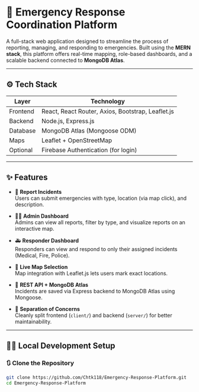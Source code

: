 # 🚨 Emergency Response Coordination Platform

A full-stack web application designed to streamline the process of reporting, managing, and responding to emergencies. Built using the **MERN stack**, this platform offers real-time mapping, role-based dashboards, and a scalable backend connected to **MongoDB Atlas**.

---

## ⚙️ Tech Stack

| Layer       | Technology                            |
|-------------|----------------------------------------|
| Frontend    | React, React Router, Axios, Bootstrap, Leaflet.js |
| Backend     | Node.js, Express.js                   |
| Database    | MongoDB Atlas (Mongoose ODM)          |
| Maps        | Leaflet + OpenStreetMap               |
| Optional    | Firebase Authentication (for login)   |

---

## ✨ Features

- 📝 **Report Incidents**  
  Users can submit emergencies with type, location (via map click), and description.

- 🧑‍💼 **Admin Dashboard**  
  Admins can view all reports, filter by type, and visualize reports on an interactive map.

- 🚑 **Responder Dashboard**  
  Responders can view and respond to only their assigned incidents (Medical, Fire, Police).

- 📍 **Live Map Selection**  
  Map integration with Leaflet.js lets users mark exact locations.

- 💾 **REST API + MongoDB Atlas**  
  Incidents are saved via Express backend to MongoDB Atlas using Mongoose.

- 🔄 **Separation of Concerns**  
  Cleanly split frontend (`client/`) and backend (`server/`) for better maintainability.

---

## 🧑‍💻 Local Development Setup

### 🔃 Clone the Repository

```bash
git clone https://github.com/Chtk118/Emergency-Response-Platform.git
cd Emergency-Response-Platform
